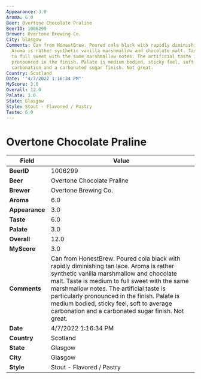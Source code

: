 ```yaml
---
Appearance: 3.0
Aroma: 6.0
Beer: Overtone Chocolate Praline
BeerID: 1006299
Brewer: Overtone Brewing Co.
City: Glasgow
Comments: Can from HonestBrew. Poured cola black with rapidly diminishing tan lace.
  Aroma is rather synthetic vanilla marshmallow and chocolate malt. Taste is medium
  to full sweet with the same marshmallow notes. The artificial taste is particularly
  pronounced in the finish. Palate is medium bodied, sticky feel, soft to average
  carbonation and a carbonated sugar finish. Not great.
Country: Scotland
Date: '"4/7/2022 1:16:34 PM"'
MyScore: 3.0
Overall: 12.0
Palate: 3.0
State: Glasgow
Style: Stout - Flavored / Pastry
Taste: 6.0
---
```


# Overtone Chocolate Praline

| Field         | Value |
|---------------|-------|
| **BeerID** | 1006299 |
| **Beer** | Overtone Chocolate Praline |
| **Brewer** | Overtone Brewing Co. |
| **Aroma** | 6.0 |
| **Appearance** | 3.0 |
| **Taste** | 6.0 |
| **Palate** | 3.0 |
| **Overall** | 12.0 |
| **MyScore** | 3.0 |
| **Comments** | Can from HonestBrew. Poured cola black with rapidly diminishing tan lace. Aroma is rather synthetic vanilla marshmallow and chocolate malt. Taste is medium to full sweet with the same marshmallow notes. The artificial taste is particularly pronounced in the finish. Palate is medium bodied, sticky feel, soft to average carbonation and a carbonated sugar finish. Not great. |
| **Date** | 4/7/2022 1:16:34 PM |
| **Country** | Scotland |
| **State** | Glasgow |
| **City** | Glasgow |
| **Style** | Stout - Flavored / Pastry |
